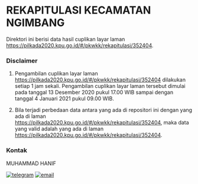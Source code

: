 
# REKAPITULASI KECAMATAN NGIMBANG

Direktori ini berisi data hasil cuplikan layar laman https://pilkada2020.kpu.go.id/#/pkwkk/rekapitulasi/352404.

### Disclaimer

1. Pengambilan cuplikan layar laman https://pilkada2020.kpu.go.id/#/pkwkk/rekapitulasi/352404 dilakukan setiap 1 jam sekali. Pengambilan cuplikan layar laman tersebut dimulai pada tanggal 13 Desember 2020 pukul 17.00 WIB sampai dengan tanggal 4 Januari 2021 pukul 09.00 WIB.

2. Bila terjadi perbedaan data antara yang ada di repositori ini dengan yang ada di laman https://pilkada2020.kpu.go.id/#/pkwkk/rekapitulasi/352404, maka data yang valid adalah yang ada di laman https://pilkada2020.kpu.go.id/#/pkwkk/rekapitulasi/352404.

### Kontak

MUHAMMAD HANIF

[![telegram](https://img.shields.io/badge/telegram-@hanifmu-blue)](https://t.me/hanifmu) [![email](https://img.shields.io/badge/email-moehammadhanif@gmail.com-white)](mailto:moehammadhanif@gmail.com)


